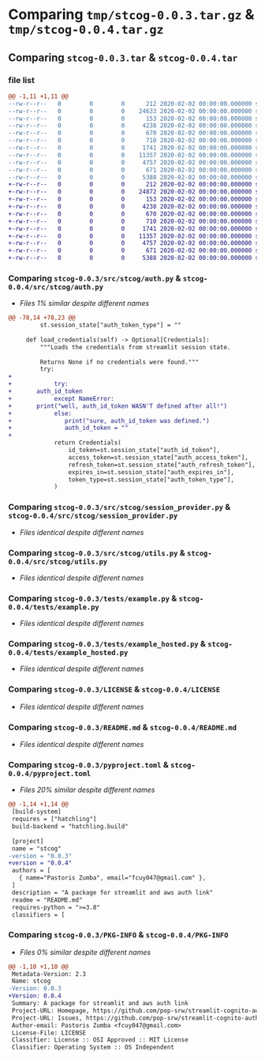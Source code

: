 # Comparing `tmp/stcog-0.0.3.tar.gz` & `tmp/stcog-0.0.4.tar.gz`

## Comparing `stcog-0.0.3.tar` & `stcog-0.0.4.tar`

### file list

```diff
@@ -1,11 +1,11 @@
--rw-r--r--   0        0        0      212 2020-02-02 00:00:00.000000 stcog-0.0.3/src/stcog/__init__.py
--rw-r--r--   0        0        0    24633 2020-02-02 00:00:00.000000 stcog-0.0.3/src/stcog/auth.py
--rw-r--r--   0        0        0      153 2020-02-02 00:00:00.000000 stcog-0.0.3/src/stcog/exceptions.py
--rw-r--r--   0        0        0     4238 2020-02-02 00:00:00.000000 stcog-0.0.3/src/stcog/session_provider.py
--rw-r--r--   0        0        0      670 2020-02-02 00:00:00.000000 stcog-0.0.3/src/stcog/utils.py
--rw-r--r--   0        0        0      710 2020-02-02 00:00:00.000000 stcog-0.0.3/tests/example.py
--rw-r--r--   0        0        0     1741 2020-02-02 00:00:00.000000 stcog-0.0.3/tests/example_hosted.py
--rw-r--r--   0        0        0    11357 2020-02-02 00:00:00.000000 stcog-0.0.3/LICENSE
--rw-r--r--   0        0        0     4757 2020-02-02 00:00:00.000000 stcog-0.0.3/README.md
--rw-r--r--   0        0        0      671 2020-02-02 00:00:00.000000 stcog-0.0.3/pyproject.toml
--rw-r--r--   0        0        0     5388 2020-02-02 00:00:00.000000 stcog-0.0.3/PKG-INFO
+-rw-r--r--   0        0        0      212 2020-02-02 00:00:00.000000 stcog-0.0.4/src/stcog/__init__.py
+-rw-r--r--   0        0        0    24872 2020-02-02 00:00:00.000000 stcog-0.0.4/src/stcog/auth.py
+-rw-r--r--   0        0        0      153 2020-02-02 00:00:00.000000 stcog-0.0.4/src/stcog/exceptions.py
+-rw-r--r--   0        0        0     4238 2020-02-02 00:00:00.000000 stcog-0.0.4/src/stcog/session_provider.py
+-rw-r--r--   0        0        0      670 2020-02-02 00:00:00.000000 stcog-0.0.4/src/stcog/utils.py
+-rw-r--r--   0        0        0      710 2020-02-02 00:00:00.000000 stcog-0.0.4/tests/example.py
+-rw-r--r--   0        0        0     1741 2020-02-02 00:00:00.000000 stcog-0.0.4/tests/example_hosted.py
+-rw-r--r--   0        0        0    11357 2020-02-02 00:00:00.000000 stcog-0.0.4/LICENSE
+-rw-r--r--   0        0        0     4757 2020-02-02 00:00:00.000000 stcog-0.0.4/README.md
+-rw-r--r--   0        0        0      671 2020-02-02 00:00:00.000000 stcog-0.0.4/pyproject.toml
+-rw-r--r--   0        0        0     5388 2020-02-02 00:00:00.000000 stcog-0.0.4/PKG-INFO
```

### Comparing `stcog-0.0.3/src/stcog/auth.py` & `stcog-0.0.4/src/stcog/auth.py`

 * *Files 1% similar despite different names*

```diff
@@ -78,14 +78,23 @@
         st.session_state["auth_token_type"] = ""
 
     def load_credentials(self) -> Optional[Credentials]:
         """Loads the credentials from streamlit session state.
 
         Returns None if no credentials were found."""
         try:
+        
+            try:
+		auth_id_token
+            except NameError:
+		print("well, auth_id_token WASN'T defined after all!")
+            else:
+            	print("sure, auth_id_token was defined.")
+            	auth_id_token = ""
+    
             return Credentials(
                 id_token=st.session_state["auth_id_token"],
                 access_token=st.session_state["auth_access_token"],
                 refresh_token=st.session_state["auth_refresh_token"],
                 expires_in=st.session_state["auth_expires_in"],
                 token_type=st.session_state["auth_token_type"],
             )
```

### Comparing `stcog-0.0.3/src/stcog/session_provider.py` & `stcog-0.0.4/src/stcog/session_provider.py`

 * *Files identical despite different names*

### Comparing `stcog-0.0.3/src/stcog/utils.py` & `stcog-0.0.4/src/stcog/utils.py`

 * *Files identical despite different names*

### Comparing `stcog-0.0.3/tests/example.py` & `stcog-0.0.4/tests/example.py`

 * *Files identical despite different names*

### Comparing `stcog-0.0.3/tests/example_hosted.py` & `stcog-0.0.4/tests/example_hosted.py`

 * *Files identical despite different names*

### Comparing `stcog-0.0.3/LICENSE` & `stcog-0.0.4/LICENSE`

 * *Files identical despite different names*

### Comparing `stcog-0.0.3/README.md` & `stcog-0.0.4/README.md`

 * *Files identical despite different names*

### Comparing `stcog-0.0.3/pyproject.toml` & `stcog-0.0.4/pyproject.toml`

 * *Files 20% similar despite different names*

```diff
@@ -1,14 +1,14 @@
 [build-system]
 requires = ["hatchling"]
 build-backend = "hatchling.build"
 
 [project]
 name = "stcog"
-version = "0.0.3"
+version = "0.0.4"
 authors = [
   { name="Pastoris Zumba", email="fcuy047@gmail.com" },
 ]
 description = "A package for streamlit and aws auth link"
 readme = "README.md"
 requires-python = ">=3.8"
 classifiers = [
```

### Comparing `stcog-0.0.3/PKG-INFO` & `stcog-0.0.4/PKG-INFO`

 * *Files 0% similar despite different names*

```diff
@@ -1,10 +1,10 @@
 Metadata-Version: 2.3
 Name: stcog
-Version: 0.0.3
+Version: 0.0.4
 Summary: A package for streamlit and aws auth link
 Project-URL: Homepage, https://github.com/pop-srw/streamlit-cognito-auth/
 Project-URL: Issues, https://github.com/pop-srw/streamlit-cognito-auth/issues
 Author-email: Pastoris Zumba <fcuy047@gmail.com>
 License-File: LICENSE
 Classifier: License :: OSI Approved :: MIT License
 Classifier: Operating System :: OS Independent
```

